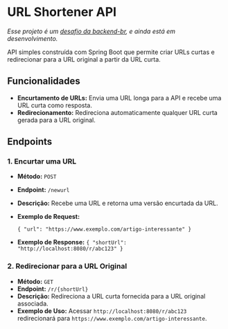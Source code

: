 
# URL Shortener API
*Esse projeto é um [desafio da backend-br](https://github.com/backend-br/desafios/blob/master/url-shortener/PROBLEM.md), e ainda está em desenvolvimento.*

API simples construída com Spring Boot que permite criar URLs curtas e redirecionar para a URL original a partir da URL curta.

## Funcionalidades

-   **Encurtamento de URLs:** Envia uma URL longa para a API e recebe uma URL curta como resposta.
-   **Redirecionamento:** Redireciona automaticamente qualquer URL curta gerada para a URL original.

## Endpoints

### 1. Encurtar uma URL

-   **Método:** `POST`
    
-   **Endpoint:** `/newurl`
    
-   **Descrição:** Recebe uma URL e retorna uma versão encurtada da URL.
    
-   **Exemplo de Request:**
    
    `{
      "url": "https://www.exemplo.com/artigo-interessante"
    }` 
    
-   **Exemplo de Response:**
    `{
      "shortUrl": "http://localhost:8080/r/abc123"
    }` 
    

### 2. Redirecionar para a URL Original

-   **Método:** `GET`
-   **Endpoint:** `/r/{shortUrl}`
-   **Descrição:** Redireciona a URL curta fornecida para a URL original associada.
-   **Exemplo de Uso:** Acessar `http://localhost:8080/r/abc123` redirecionará para `https://www.exemplo.com/artigo-interessante`.

